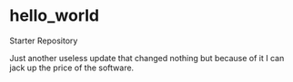 # hello_world
Starter Repository

Just another useless update that changed nothing but because of it I can jack up the price of the software.
